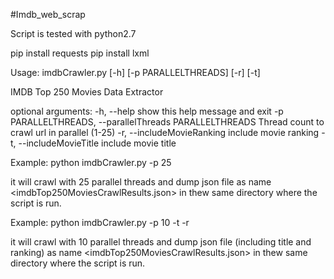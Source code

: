 #Imdb_web_scrap

Script is tested with python2.7

pip install requests
pip install lxml

Usage: imdbCrawler.py [-h] [-p PARALLELTHREADS] [-r] [-t]

IMDB Top 250 Movies Data Extractor

optional arguments:
  -h, --help            show this help message and exit
  -p PARALLELTHREADS, --parallelThreads PARALLELTHREADS
                        Thread count to crawl url in parallel (1-25)
  -r, --includeMovieRanking
                        include movie ranking
  -t, --includeMovieTitle
                        include movie title


Example:
python imdbCrawler.py -p 25

it will crawl with 25 parallel threads and dump json file as name <imdbTop250MoviesCrawlResults.json> in thew same directory where the script is run.

Example:
python imdbCrawler.py -p 10 -t -r

it will crawl with 10 parallel threads and dump json file (including title and ranking) as name <imdbTop250MoviesCrawlResults.json> in thew same directory where the script is run.
